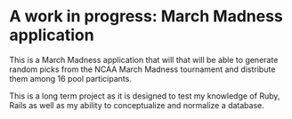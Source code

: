 # A work in progress: March Madness application

This is a March Madness application that will that will be able to
generate random picks from the NCAA March Madness tournament
and distribute them among 16 pool participants.

This is a long term project as it is designed to test my knowledge
of Ruby, Rails as well as my ability to conceptualize and normalize a database.
